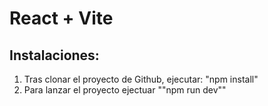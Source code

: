 # React + Vite

## Instalaciones:

1. Tras clonar el proyecto de Github, ejecutar: "npm install"
2. Para lanzar el proyecto ejectuar ""npm run dev""
